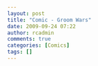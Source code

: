 ```yaml
---
layout: post
title: "Comic - Groom Wars"
date: 2009-09-24 07:22
author: rcadmin
comments: true
categories: [Comics]
tags: []
---
```

<img src="http://dl.bitsmack.com/uploads/2009/09/20090923.jpg" alt="" title="one more game and then we'll head back to Ashley and Kim with the spare tire" class="alignnone size-full wp-image-1730" />
